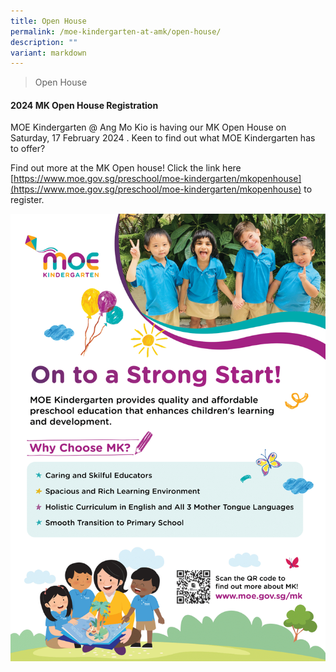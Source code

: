 ```yaml
---
title: Open House
permalink: /moe-kindergarten-at-amk/open-house/
description: ""
variant: markdown
---
```

>Open House

#### 2024 MK Open House Registration

MOE Kindergarten @ Ang Mo Kio is having our MK Open House on Saturday, 17 February 2024 . Keen to find out what MOE Kindergarten has to offer?

Find out more at the MK Open house!   Click the link here [https://www.moe.gov.sg/preschool/moe-kindergarten/mkopenhouse](https://www.moe.gov.sg/preschool/moe-kindergarten/mkopenhouse) to register.


![](/images/MOE%20Kindergarten/2023%20MK%20OH%20Flyer-1.png)